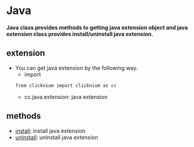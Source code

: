 # Java <!-- {docsify-ignore-all} -->

**Java class provides methods to getting java extension object and java extension class provides install/uninstall java extension.**

## extension 

- You can get java extension by the following way.
    - import
  ```
  from clicknium import clicknium as cc
  ```
  - cc.java.extension: java extension

## methods 

- [install](./doc/api/python/java/install.md): install java extension
- [uninstall](./doc/api/python/java/uninstall.md): uninstall java extension